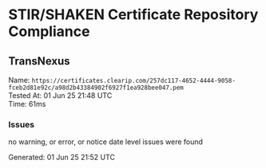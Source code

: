 # STIR/SHAKEN Certificate Repository Compliance

## TransNexus

Name: `https://certificates.clearip.com/257dc117-4652-4444-9058-fceb2d81e92c/a98d2b43384902f6927f1ea928bee047.pem`\
Tested At: 01 Jun 25 21:48 UTC\
Time: 61ms

### Issues

no warning, or error, or notice date level issues were found

Generated: 01 Jun 25 21:52 UTC
